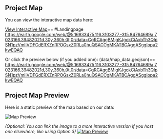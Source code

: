 ## Project Map

You can view the interactive map data here:

[View Interactive Map](data/map_data.geojson)== #Landingpage <https://earth.google.com/web/@5.16933475,116.3103277,-315.84764689a,7023166.39482021d,30y,360h,0t,0r/data=CgRCAggBMigKJgokCiAxbTh3QlpSN1pzVmlIVDFGdERXZnRPOGsxZ0RLa0huQSACOgMKATBCAggASggIopa2kwEQAQ>

Or click the preview below (if you added one): (data/map_data.geojson)== <https://earth.google.com/web/@5.16933475,116.3103277,-315.84764689a,7023166.39482021d,30y,360h,0t,0r/data=CgRCAggBMigKJgokCiAxbTh3QlpSN1pzVmlIVDFGdERXZnRPOGsxZ0RLa0huQSACOgMKATBCAggASggIopa2kwEQAQ>


## Project Map Preview

Here is a static preview of the map based on our data:

![Map Preview](images/map_snapshot.png)

*(Optional: You can link the image to a more interactive version if you host one elsewhere, like using Option 3)*
[![Map Preview](images/map_snapshot.png)](https://your-username.github.io/your-repo/map.html)
